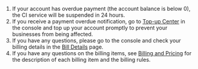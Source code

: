 1. If your account has overdue payment (the account balance is below 0), the CI service will be suspended in 24 hours.
2. If you receive a payment overdue notification, go to [Top-up Center](https://console.cloud.tencent.com/account/recharge) in the console and top up your account promptly to prevent your businesses from being affected.
3. If you have any questions, please go to the console and check your billing details in the [Bill Details](https://console.cloud.tencent.com/account/resources) page.
4. If you have any questions on the billing items, see [Billing and Pricing](https://intl.cloud.tencent.com/document/product/1045/33431) for the description of each billing item and the billing rules.
